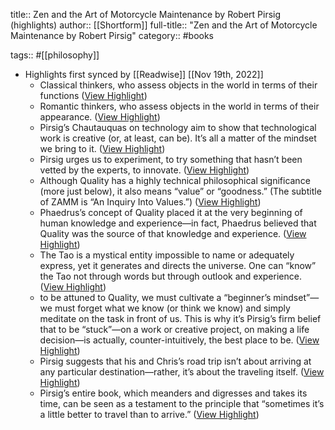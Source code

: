 title:: Zen and the Art of Motorcycle Maintenance by Robert Pirsig (highlights)
author:: [[Shortform]]
full-title:: "Zen and the Art of Motorcycle Maintenance by Robert Pirsig"
category:: #books

tags:: #[[philosophy]]

- Highlights first synced by [[Readwise]] [[Nov 19th, 2022]]
	- Classical thinkers, who assess objects in the world in terms of their functions ([View Highlight](https://www.shortform.com/app/highlights/19cd8b68-ec1e-41d8-9930-bc02991851c8))
	- Romantic thinkers, who assess objects in the world in terms of their appearance. ([View Highlight](https://www.shortform.com/app/highlights/7853ae5a-f993-4ef8-80ef-3ed4331cac6f))
	- Pirsig’s Chautauquas on technology aim to show that technological work is creative (or, at least, can be). It’s all a matter of the mindset we bring to it. ([View Highlight](https://www.shortform.com/app/highlights/afa40da2-3b46-4238-ab46-58bd9226e237))
	- Pirsig urges us to experiment, to try something that hasn’t been vetted by the experts, to innovate. ([View Highlight](https://www.shortform.com/app/highlights/4438a9aa-06a3-443a-ae32-48863e47b429))
	- Although Quality has a highly technical philosophical significance (more just below), it also means “value” or “goodness.” (The subtitle of ZAMM is “An Inquiry Into Values.”) ([View Highlight](https://www.shortform.com/app/highlights/c419ae2e-457d-40f4-aa79-ceb995342460))
	- Phaedrus’s concept of Quality placed it at the very beginning of human knowledge and experience—in fact, Phaedrus believed that Quality was the source of that knowledge and experience. ([View Highlight](https://www.shortform.com/app/highlights/c8b1139c-30bb-47ce-9864-64ffcf28dc6e))
	- The Tao is a mystical entity impossible to name or adequately express, yet it generates and directs the universe. One can “know” the Tao not through words but through outlook and experience. ([View Highlight](https://www.shortform.com/app/highlights/54b365ac-7623-4fa4-a510-66cbb85956d6))
	- to be attuned to Quality, we must cultivate a “beginner’s mindset”—we must forget what we know (or think we know) and simply meditate on the task in front of us. This is why it’s Pirsig’s firm belief that to be “stuck”—on a work or creative project, on making a life decision—is actually, counter-intuitively, the best place to be. ([View Highlight](https://www.shortform.com/app/highlights/1cc936ab-27e9-4f34-9376-31b2a50b3cba))
	- Pirsig suggests that his and Chris’s road trip isn’t about arriving at any particular destination—rather, it’s about the traveling itself. ([View Highlight](https://www.shortform.com/app/highlights/6e8ccdf9-8bd7-4f9e-a08a-ece0c4da4b48))
	- Pirsig’s entire book, which meanders and digresses and takes its time, can be seen as a testament to the principle that “sometimes it’s a little better to travel than to arrive.” ([View Highlight](https://www.shortform.com/app/highlights/0a3efdc5-0bab-44c5-9ca3-7f6922ba503b))